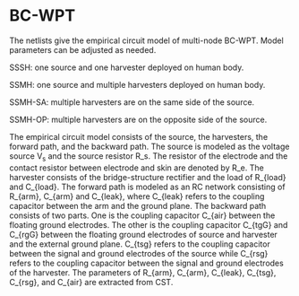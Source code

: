 # BC-WPT
The netlists give the empirical circuit model of multi-node BC-WPT. Model parameters can be adjusted as needed.

SSSH: one source and one harvester deployed on human body.

SSMH: one source and multiple harvesters deployed on human body.

SSMH-SA: multiple harvesters are on the same side of the source.

SSMH-OP: multiple harvesters are on the opposite side of the source.

The empirical circuit model consists of the source, the harvesters, the forward path, and the backward path. The source is modeled as the voltage source V<sub>s</sub> and the source resistor R_s. The resistor of the electrode and the contact resistor between electrode and skin are denoted by R_e. The harvester consists of the bridge-structure rectifier and the load of R_{load} and C_{load}. The forward path is modeled as an RC network consisting of R_{arm}, C_{arm} and C_{leak}, where C_{leak} refers to the coupling capacitor between the arm and the ground plane. The backward path consists of two parts. One is the coupling capacitor C_{air} between the floating ground electrodes. The other is the coupling capacitor C_{tgG} and C_{rgG} between the floating ground electrodes of source and harvester and the external ground plane. C_{tsg} refers to the coupling capacitor between the signal and ground electrodes of the source while C_{rsg} refers to the coupling capacitor between the signal and ground electrodes of the harvester. The parameters of R_{arm}, C_{arm}, C_{leak}, C_{tsg}, C_{rsg}, and C_{air} are extracted from CST.
